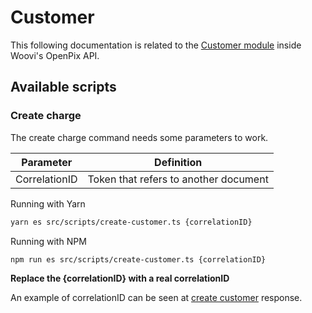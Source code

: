 # Customer

This following documentation is related to the [Customer module](https://developers.woovi.com/api#tag/customer) inside Woovi's OpenPix API.

## Available scripts

### Create charge

The create charge command needs some parameters to work.

| Parameter     | Definition                            |
| ------------- | ------------------------------------- |
| CorrelationID | Token that refers to another document |

Running with Yarn

```bash
yarn es src/scripts/create-customer.ts {correlationID}
```

Running with NPM

```bash
npm run es src/scripts/create-customer.ts {correlationID}
```

**Replace the {correlationID} with a real correlationID**

An example of correlationID can be seen at [create customer](./customer.md) response.
